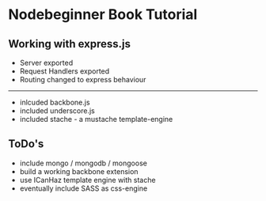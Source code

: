 # Nodebeginner Book Tutorial
## Working with express.js

* Server exported
* Request Handlers exported
* Routing changed to express behaviour

---------------------------------------

* inlcuded backbone.js
* included underscore.js
* included stache - a mustache template-engine

## ToDo's

* include mongo / mongodb / mongoose
* build a working backbone extension
* use ICanHaz template engine with stache
* eventually include SASS as css-engine

